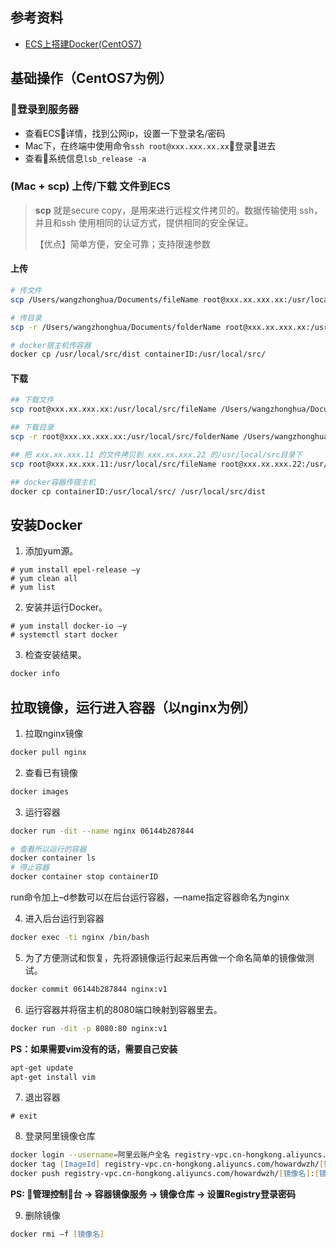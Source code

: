 ## 参考资料
- [ECS上搭建Docker(CentOS7)](https://help.aliyun.com/document_detail/51853.html)

## 基础操作（CentOS7为例）
### 登录到服务器
- 查看ECS详情，找到公网ip，设置一下登录名/密码
- Mac下，在终端中使用命令`ssh root@xxx.xxx.xx.xx`登录进去
- 查看系统信息`lsb_release -a`

### (Mac + scp) **上传/下载** 文件到ECS
> **scp** 就是secure copy，是用来进行远程文件拷贝的。数据传输使用 ssh，并且和ssh 使用相同的认证方式，提供相同的安全保证。 
> 
> 【优点】简单方便，安全可靠；支持限速参数
#### 上传
```zsh
# 传文件
scp /Users/wangzhonghua/Documents/fileName root@xxx.xx.xxx.xx:/usr/local/src/

# 传目录
scp -r /Users/wangzhonghua/Documents/folderName root@xxx.xx.xxx.xx:/usr/local/src/

# docker宿主机传容器
docker cp /usr/local/src/dist containerID:/usr/local/src/
```

#### 下载
```zsh
## 下载文件
scp root@xxx.xx.xxx.xx:/usr/local/src/fileName /Users/wangzhonghua/Documents/ 

## 下载目录
scp -r root@xxx.xx.xxx.xx:/usr/local/src/folderName /Users/wangzhonghua/Documents/ 

## 把 xxx.xx.xxx.11 的文件拷贝到 xxx.xx.xxx.22 的/usr/local/src目录下
scp root@xxx.xx.xxx.11:/usr/local/src/fileName root@xxx.xx.xxx.22:/usr/local/src/

## docker容器传宿主机
docker cp containerID:/usr/local/src/ /usr/local/src/dist 
```

## 安装Docker
1. 添加yum源。
```
# yum install epel-release –y
# yum clean all
# yum list
```

2. 安装并运行Docker。
```
# yum install docker-io –y
# systemctl start docker
```

3. 检查安装结果。
```zsh
docker info
```

## 拉取镜像，运行进入容器（以nginx为例）
1. 拉取nginx镜像
```zsh
docker pull nginx
```

2. 查看已有镜像
```zsh
docker images
```

3. 运行容器
```zsh
docker run -dit --name nginx 06144b287844

# 查看所以运行的容器
docker container ls
# 停止容器
docker container stop containerID
```
run命令加上–d参数可以在后台运行容器，—name指定容器命名为nginx

4. 进入后台运行到容器
```zsh
docker exec -ti nginx /bin/bash
```

5. 为了方便测试和恢复，先将源镜像运行起来后再做一个命名简单的镜像做测试。
```zsh
docker commit 06144b287844 nginx:v1
```

6. 运行容器并将宿主机的8080端口映射到容器里去。
```zsh
docker run -dit -p 8080:80 nginx:v1
```

**PS：如果需要vim没有的话，需要自己安装**
```zsh
apt-get update
apt-get install vim
```

7. 退出容器
```
# exit
```

8. 登录阿里镜像仓库
```zsh
docker login --username=阿里云账户全名 registry-vpc.cn-hongkong.aliyuncs.com
docker tag [ImageId] registry-vpc.cn-hongkong.aliyuncs.com/howardwzh/[镜像名]:[镜像zsh版本号]
docker push registry-vpc.cn-hongkong.aliyuncs.com/howardwzh/[镜像名]:[镜像版本号]
```
**PS: 管理控制台 -> 容器镜像服务 -> 镜像仓库 -> 设置Registry登录密码**

9. 删除镜像
```zsh
docker rmi –f [镜像名]
```